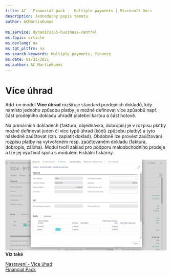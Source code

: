```yaml
---
title: AC - Financial pack -  Multiple payments | Microsoft Docs
description: Jednoduchy popis tematu
author: ACMartinKunes

ms.service: dynamics365-business-central
ms.topic: article
ms.devlang: na
ms.tgt_pltfrm: na
ms.search.keywords: Multiple payments, finance 
ms.date: 01/31/2021
ms.author: AC MartinKunes
---
```

# Více úhrad
Add-on modul **Více úhrad** rozšiřuje standard prodejních dokladů, kdy namísto jednoho způsobu platby je možné definovat více způsobů např. část prodejního dokladu uhradit platební kartou a část hotově.

Na primárních dokladech (faktura, objednávka, dobropis) je v rozpisu platby možné definovat jeden či více typů úhrad (kódů způsobu platby) a tyto následně zaúčtovat (tzn. zaplatit doklad). Obdobně lze provést zaúčtování rozpisu platby na vytvořeném resp. zaúčtovaném dokladu (faktura, dobropis, záloha). Modul tvoří základ pro podporu maloobchodního prodeje a lze jej využívat spolu s modulem Fiskální tiskárny.

![Více úhrad](media/multiple_payment.png "Více úhrad")
**Viz také**

[Nastavení - Více úhad](ac-multiple-payments-setup.md)  
[Financial Pack](ac-finance-pack.md)  
